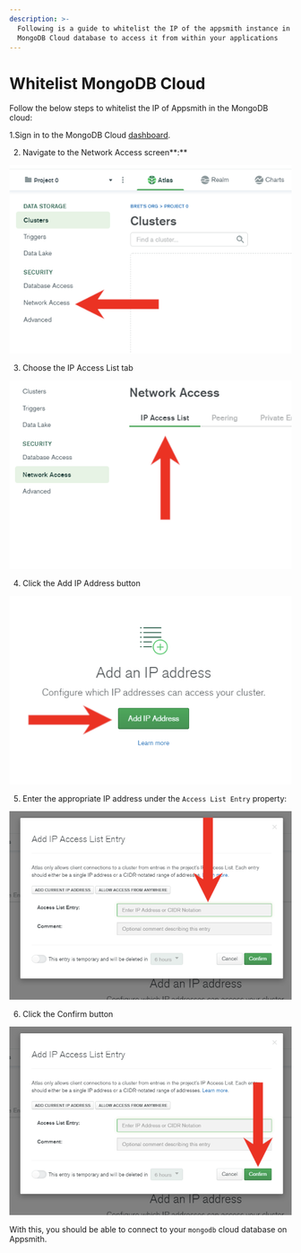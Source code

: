 ```yaml
---
description: >-
  Following is a guide to whitelist the IP of the appsmith instance in your
  MongoDB Cloud database to access it from within your applications
---
```


# Whitelist MongoDB Cloud

Follow the below steps to whitelist the IP of Appsmith in the MongoDB cloud:

1.Sign in to the MongoDB Cloud [dashboard](https://account.mongodb.com/account/login).

2. Navigate to the Network Access screen**:**

![](../../.gitbook/assets/image%20%2821%29.png)

3. Choose the IP Access List tab

![](../../.gitbook/assets/image%20%2823%29.png)

4. Click the Add IP Address button

![](../../.gitbook/assets/image%20%2824%29.png)

5. Enter the appropriate IP address under the `Access List Entry` property:

![](../../.gitbook/assets/image%20%2822%29.png)

6. Click the Confirm button

![](../../.gitbook/assets/image%20%2820%29.png)

With this, you should be able to connect to your `mongodb` cloud database on Appsmith. 

